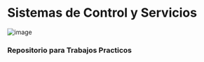 # Sistemas de Control y Servicios
![image](https://github.com/OscarAGazzola/Sistemas-de-Gestion-y-Control_Trabajos-Practicos/assets/108508184/779e38d5-bbe6-440e-928a-55ffadc071ee)

### Repositorio para Trabajos Practicos
